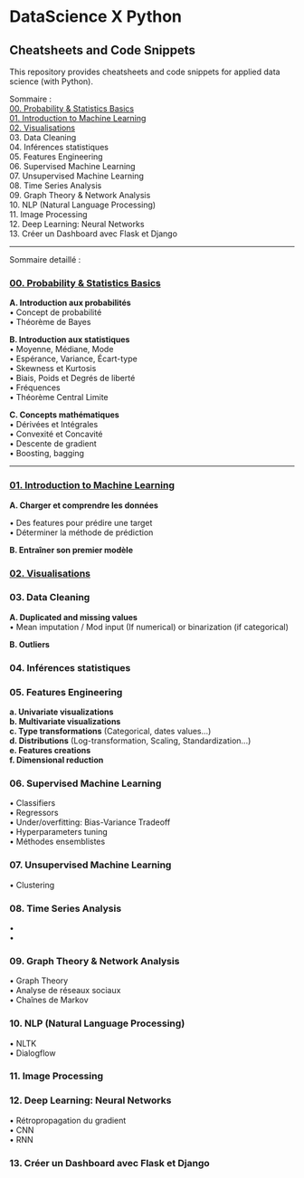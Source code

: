 # DataScience X Python

## Cheatsheets and Code Snippets

This repository provides cheatsheets and code snippets for applied data science (with Python).

Sommaire :  
[00. Probability & Statistics Basics](00.%20Introduction%20aux%20probabilités%20et%20statistiques.ipynb)  
[01. Introduction to Machine Learning](01.%20Introduction%20au%20Machine%20Learning.ipynb)  
[02. Visualisations](02.%20Visualisations.ipynb)  
03. Data Cleaning  
04. Inférences statistiques  
05. Features Engineering  
06. Supervised Machine Learning  
07. Unsupervised Machine Learning  
08. Time Series Analysis  
09. Graph Theory & Network Analysis  
10. NLP (Natural Language Processing)  
11. Image Processing  
12. Deep Learning: Neural Networks  
13. Créer un Dashboard avec Flask et Django  

---

Sommaire detaillé :

### [00. Probability & Statistics Basics](00.%20Introduction%20aux%20probabilités%20et%20statistiques.ipynb)  

**A. Introduction aux probabilités**  
• Concept de probabilité  
• Théorème de Bayes

**B. Introduction aux statistiques**  
• Moyenne, Médiane, Mode  
• Espérance, Variance, Écart-type  
• Skewness et Kurtosis  
• Biais, Poids et Degrés de liberté  
• Fréquences  
• Théorème Central Limite  

**C. Concepts mathématiques**  
• Dérivées et Intégrales  
• Convexité et Concavité  
• Descente de gradient  
• Boosting, bagging

---

### [01. Introduction to Machine Learning](01.%20Introduction%20au%20Machine%20Learning.ipynb)  

**A. Charger et comprendre les données**

• Des features pour prédire une target  
• Déterminer la méthode de prédiction

**B. Entraîner son premier modèle**

### [02. Visualisations](02.%20Visualisations.ipynb)  

### 03. Data Cleaning  
**A. Duplicated and missing values**  
• Mean imputation / Mod input (If numerical) or binarization (if categorical)

**B. Outliers**  

### 04. Inférences statistiques

### 05. Features Engineering
**a. Univariate visualizations**  
**b. Multivariate visualizations**  
**c. Type transformations** (Categorical, dates values...)  
**d. Distributions** (Log-transformation, Scaling, Standardization...)  
**e. Features creations**  
**f. Dimensional reduction**

### 06. Supervised Machine Learning  
• Classifiers  
• Regressors  
• Under/overfitting: Bias-Variance Tradeoff  
• Hyperparameters tuning  
• Méthodes ensemblistes  

### 07. Unsupervised Machine Learning
• Clustering  

### 08. Time Series Analysis
•  
•  

### 09. Graph Theory & Network Analysis  
• Graph Theory  
• Analyse de réseaux sociaux  
• Chaînes de Markov

### 10. NLP (Natural Language Processing)
• NLTK  
• Dialogflow

### 11. Image Processing  

### 12. Deep Learning: Neural Networks
• Rétropropagation du gradient  
• CNN  
• RNN  

### 13. Créer un Dashboard avec Flask et Django